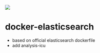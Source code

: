 [![](https://images.microbadger.com/badges/image/ufirstgroup/elasticsearch.svg)](https://microbadger.com/images/ufirstgroup/elasticsearch "Get your own image badge on microbadger.com")

# docker-elasticsearch

* based on official elasticsearch dockerfile
* add analysis-icu
